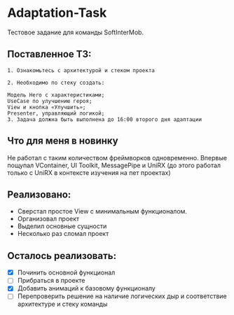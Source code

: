 # Adaptation-Task

Тестовое задание для команды SoftInterMob.

## Поставленное ТЗ: 
```
1. Ознакомьтесь с архитектурой и стеком проекта

2. Необходимо по стеку создать:

Модель Hero с характеристиками;
UseCase по улучшению героя;
View и кнопка «Улучшить»;
Presenter, управляющий логикой;
3. Задача должна быть выполнена до 16:00 второго дня адаптации
```
## Что для меня в новинку

Не работал с таким количеством фреймворков одновременно.
Впервые пощупал VContainer, UI Toolkit, MessagePipe и UniRX (до этого работал только с UniRX в контексте изучения на пет проектах)

## Реализовано:

* Сверстал простое View с минимальным функционалом.
* Организовал проект
* Выделил основные сущности
* Несколько раз сломал проект

## Осталось реализовать:

- [x] Починить основной функционал
- [ ] Прибраться в проекте
- [x] Добавить анимаций к базовому функционалу
- [ ] Перепроверить решение на наличие логических дыр и соответствие архитектуре и стеку команды
